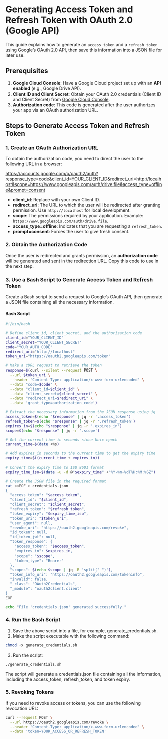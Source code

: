 # Generating Access Token and Refresh Token with OAuth 2.0 (Google API)

This guide explains how to generate an `access_token` and a `refresh_token` using Google’s OAuth 2.0 API, then save this information into a JSON file for later use.

## Prerequisites

1. **Google Cloud Console**: Have a Google Cloud project set up with an **API enabled** (e.g., Google Drive API).
2. **Client ID and Client Secret**: Obtain your OAuth 2.0 credentials (Client ID and Client Secret) from [Google Cloud Console](https://console.cloud.google.com/).
3. **Authorization code**: This code is generated after the user authorizes your app via an OAuth authorization URL.

## Steps to Generate Access Token and Refresh Token

### 1. Create an OAuth Authorization URL

To obtain the authorization code, you need to direct the user to the following URL in a browser:

https://accounts.google.com/o/oauth2/auth?response_type=code&client_id=YOUR_CLIENT_ID&redirect_uri=http://localhost&scope=https://www.googleapis.com/auth/drive.file&access_type=offline&prompt=consent


- **client_id**: Replace with your own Client ID.
- **redirect_uri**: The URL to which the user will be redirected after granting permission. Use `http://localhost` for local development.
- **scope**: The permissions required by your application. Example: `https://www.googleapis.com/auth/drive.file`.
- **access_type=offline**: Indicates that you are requesting a `refresh_token`.
- **prompt=consent**: Forces the user to give fresh consent.

### 2. Obtain the Authorization Code

Once the user is redirected and grants permission, an **authorization code** will be generated and sent in the redirection URL. Copy this code to use in the next step.

### 3. Use a Bash Script to Generate Access Token and Refresh Token

Create a Bash script to send a request to Google’s OAuth API, then generate a JSON file containing all the necessary information.

#### Bash Script

```bash
#!/bin/bash

# Define client_id, client_secret, and the authorization code
client_id="YOUR_CLIENT_ID"
client_secret="YOUR_CLIENT_SECRET"
code="YOUR_AUTH_CODE"
redirect_uri="http://localhost"
token_uri="https://oauth2.googleapis.com/token"

# Make a cURL request to retrieve the token
response=$(curl --silent --request POST \
  --url $token_uri \
  --header 'Content-Type: application/x-www-form-urlencoded' \
  --data "code=$code" \
  --data "client_id=$client_id" \
  --data "client_secret=$client_secret" \
  --data "redirect_uri=$redirect_uri" \
  --data 'grant_type=authorization_code')

# Extract the necessary information from the JSON response using jq
access_token=$(echo "$response" | jq -r '.access_token')
refresh_token=$(echo "$response" | jq -r '.refresh_token')
expires_in=$(echo "$response" | jq -r '.expires_in')
scope=$(echo "$response" | jq -r '.scope')

# Get the current time in seconds since Unix epoch
current_time=$(date +%s)

# Add expires_in seconds to the current time to get the expiry time
expiry_time=$((current_time + expires_in))

# Convert the expiry time to ISO 8601 format
expiry_time_iso=$(date -u -d @"$expiry_time" +"%Y-%m-%dT%H:%M:%SZ")

# Create the JSON file in the required format
cat <<EOF > credentials.json
{
  "access_token": "$access_token",
  "client_id": "$client_id",
  "client_secret": "$client_secret",
  "refresh_token": "$refresh_token",
  "token_expiry": "$expiry_time_iso",
  "token_uri": "$token_uri",
  "user_agent": null,
  "revoke_uri": "https://oauth2.googleapis.com/revoke",
  "id_token": null,
  "id_token_jwt": null,
  "token_response": {
    "access_token": "$access_token",
    "expires_in": $expires_in,
    "scope": "$scope",
    "token_type": "Bearer"
  },
  "scopes": $(echo $scope | jq -R 'split(" ")'),
  "token_info_uri": "https://oauth2.googleapis.com/tokeninfo",
  "invalid": false,
  "_class": "OAuth2Credentials",
  "_module": "oauth2client.client"
}
EOF

echo "File 'credentials.json' generated successfully."
```

### 4. Run the Bash Script

1. Save the above script into a file, for example, generate_credentials.sh.
2. Make the script executable with the following command:
```bash
chmod +x generate_credentials.sh
````

3. Run the script:

```bash
./generate_credentials.sh
```

The script will generate a credentials.json file containing all the information, including the access_token, refresh_token, and token expiry.

### 5. Revoking Tokens

If you need to revoke access or tokens, you can use the following revocation URL:

```bash
curl --request POST \
  --url https://oauth2.googleapis.com/revoke \
  --header 'Content-Type: application/x-www-form-urlencoded' \
  --data 'token=YOUR_ACCESS_OR_REFRESH_TOKEN'
```